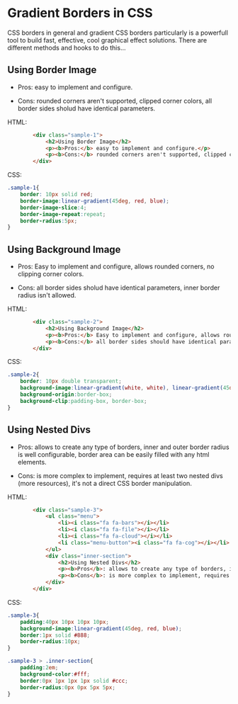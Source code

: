 # Gradient Borders in CSS
 
CSS borders in general and gradient CSS borders particularly is a powerfull tool to build fast, effective, cool graphical effect solutions. There are different methods and hooks to do this...

## Using Border Image

* Pros: easy to implement and configure.

* Cons: rounded corners aren't supported, clipped corner colors, all border sides sholud have identical parameters.

HTML:
```html
        <div class="sample-1">
            <h2>Using Border Image</h2>
            <p><b>Pros:</b> easy to implement and configure.</p>
            <p><b>Cons:</b> rounded corners aren't supported, clipped corner colors, all border sides should have identical parameters.</p>
        </div>
```

CSS:
```css
.sample-1{
    border: 10px solid red;
    border-image:linear-gradient(45deg, red, blue);
    border-image-slice:4;
    border-image-repeat:repeat;
    border-radius:5px;
}
```

## Using Background Image

* Pros: Easy to implement and configure, allows rounded corners, no clipping corner colors.

* Cons: all border sides sholud have identical parameters, inner border radius isn't allowed.

HTML:
```html
        <div class="sample-2">
            <h2>Using Background Image</h2>
            <p><b>Pros:</b> Easy to implement and configure, allows rounded corners, no clipping corner colors.</p>
            <p><b>Cons:</b> all border sides should have identical parameters, inner border radius isn't allowed.</p>
        </div>
```

CSS:
```css
.sample-2{
    border: 10px double transparent;
    background-image:linear-gradient(white, white), linear-gradient(45deg, red, blue);
    background-origin:border-box;
    background-clip:padding-box, border-box;
}
```

## Using Nested Divs

* Pros: allows to create any type of borders, inner and outer border radius is well configurable, border area can be easily filled with any html elements.

* Cons: is more complex to implement, requires at least two nested divs (more resources), it's not a direct CSS border manipulation.

HTML:
```html
        <div class="sample-3">
            <ul class="menu">
                <li><i class="fa fa-bars"></i></li>
                <li><i class="fa fa-file"></i></li>
                <li><i class="fa fa-cloud"></i></li>
                <li class="menu-button"><i class="fa fa-cog"></i></li>
            </ul>
            <div class="inner-section">
                <h2>Using Nested Divs</h2>
                <p><b>Pros</b>: allows to create any type of borders, inner and outer border radius is well configurable, border area can be easily filled with any html elements.</p>
                <p><b>Cons</b>: is more complex to implement, requires at least two nested divs (more resources), it's not a direct CSS border manipulation.</p>
            </div>
        </div>
```

CSS:
```css
.sample-3{
    padding:40px 10px 10px 10px;
    background-image:linear-gradient(45deg, red, blue);
    border:1px solid #888;
    border-radius:10px;
}

.sample-3 > .inner-section{
    padding:2em;
    background-color:#fff;
    border:0px 1px 1px 1px solid #ccc;
    border-radius:0px 0px 5px 5px;
}
```
